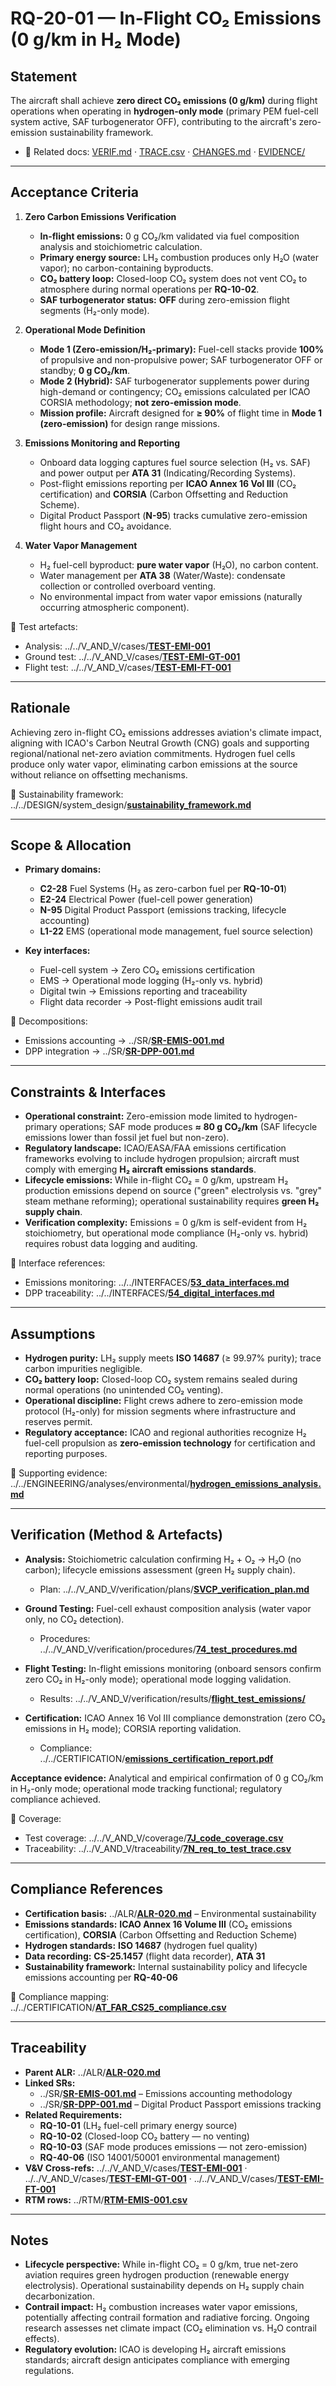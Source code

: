 # RQ-20-01 — In-Flight CO₂ Emissions (0 g/km in H₂ Mode)

## Statement
The aircraft shall achieve **zero direct CO₂ emissions (0 g/km)** during flight operations when operating in **hydrogen-only mode** (primary PEM fuel-cell system active, SAF turbogenerator OFF), contributing to the aircraft's zero-emission sustainability framework.

- 🔗 Related docs: [VERIF.md](./VERIF.md) · [TRACE.csv](./TRACE.csv) · [CHANGES.md](./CHANGES.md) · [EVIDENCE/](./EVIDENCE/)

---

## Acceptance Criteria
1. **Zero Carbon Emissions Verification**  
   - **In-flight emissions:** 0 g CO₂/km validated via fuel composition analysis and stoichiometric calculation.  
   - **Primary energy source:** LH₂ combustion produces only H₂O (water vapor); no carbon-containing byproducts.  
   - **CO₂ battery loop:** Closed-loop CO₂ system does not vent CO₂ to atmosphere during normal operations per **RQ-10-02**.  
   - **SAF turbogenerator status:** **OFF** during zero-emission flight segments (H₂-only mode).

2. **Operational Mode Definition**  
   - **Mode 1 (Zero-emission/H₂-primary):** Fuel-cell stacks provide **100%** of propulsive and non-propulsive power; SAF turbogenerator OFF or standby; **0 g CO₂/km**.  
   - **Mode 2 (Hybrid):** SAF turbogenerator supplements power during high-demand or contingency; CO₂ emissions calculated per ICAO CORSIA methodology; **not zero-emission mode**.  
   - **Mission profile:** Aircraft designed for **≥ 90%** of flight time in **Mode 1 (zero-emission)** for design range missions.

3. **Emissions Monitoring and Reporting**  
   - Onboard data logging captures fuel source selection (H₂ vs. SAF) and power output per **ATA 31** (Indicating/Recording Systems).  
   - Post-flight emissions reporting per **ICAO Annex 16 Vol III** (CO₂ certification) and **CORSIA** (Carbon Offsetting and Reduction Scheme).  
   - Digital Product Passport (**N-95**) tracks cumulative zero-emission flight hours and CO₂ avoidance.

4. **Water Vapor Management**  
   - H₂ fuel-cell byproduct: **pure water vapor** (H₂O), no carbon content.  
   - Water management per **ATA 38** (Water/Waste): condensate collection or controlled overboard venting.  
   - No environmental impact from water vapor emissions (naturally occurring atmospheric component).

🔗 Test artefacts:  
- Analysis: ../../V_AND_V/cases/[**TEST-EMI-001**](../../V_AND_V/cases/TEST-EMI-001.md)  
- Ground test: ../../V_AND_V/cases/[**TEST-EMI-GT-001**](../../V_AND_V/cases/TEST-EMI-GT-001.md)  
- Flight test: ../../V_AND_V/cases/[**TEST-EMI-FT-001**](../../V_AND_V/cases/TEST-EMI-FT-001.md)

---

## Rationale
Achieving zero in-flight CO₂ emissions addresses aviation's climate impact, aligning with ICAO's Carbon Neutral Growth (CNG) goals and supporting regional/national net-zero aviation commitments. Hydrogen fuel cells produce only water vapor, eliminating carbon emissions at the source without reliance on offsetting mechanisms.

🔗 Sustainability framework: ../../DESIGN/system_design/[**sustainability_framework.md**](../../DESIGN/system_design/sustainability_framework.md)

---

## Scope & Allocation
- **Primary domains:**  
  - **C2-28** Fuel Systems (H₂ as zero-carbon fuel per **RQ-10-01**)  
  - **E2-24** Electrical Power (fuel-cell power generation)  
  - **N-95** Digital Product Passport (emissions tracking, lifecycle accounting)  
  - **L1-22** EMS (operational mode management, fuel source selection)

- **Key interfaces:**  
  - Fuel-cell system → Zero CO₂ emissions certification  
  - EMS → Operational mode logging (H₂-only vs. hybrid)  
  - Digital twin → Emissions reporting and traceability  
  - Flight data recorder → Post-flight emissions audit trail

🔗 Decompositions:  
- Emissions accounting → ../SR/[**SR-EMIS-001.md**](../SR/SR-EMIS-001.md)  
- DPP integration → ../SR/[**SR-DPP-001.md**](../SR/SR-DPP-001.md)

---

## Constraints & Interfaces
- **Operational constraint:** Zero-emission mode limited to hydrogen-primary operations; SAF mode produces **≈ 80 g CO₂/km** (SAF lifecycle emissions lower than fossil jet fuel but non-zero).  
- **Regulatory landscape:** ICAO/EASA/FAA emissions certification frameworks evolving to include hydrogen propulsion; aircraft must comply with emerging **H₂ aircraft emissions standards**.  
- **Lifecycle emissions:** While in-flight CO₂ = 0 g/km, upstream H₂ production emissions depend on source ("green" electrolysis vs. "grey" steam methane reforming); operational sustainability requires **green H₂ supply chain**.  
- **Verification complexity:** Emissions = 0 g/km is self-evident from H₂ stoichiometry, but operational mode compliance (H₂-only vs. hybrid) requires robust data logging and auditing.

🔗 Interface references:  
- Emissions monitoring: ../../INTERFACES/[**53_data_interfaces.md**](../../INTERFACES/53_data_interfaces.md)  
- DPP traceability: ../../INTERFACES/[**54_digital_interfaces.md**](../../INTERFACES/54_digital_interfaces.md)

---

## Assumptions
- **Hydrogen purity:** LH₂ supply meets **ISO 14687** (≥ 99.97% purity); trace carbon impurities negligible.  
- **CO₂ battery loop:** Closed-loop CO₂ system remains sealed during normal operations (no unintended CO₂ venting).  
- **Operational discipline:** Flight crews adhere to zero-emission mode protocol (H₂-only) for mission segments where infrastructure and reserves permit.  
- **Regulatory acceptance:** ICAO and regional authorities recognize H₂ fuel-cell propulsion as **zero-emission technology** for certification and reporting purposes.

🔗 Supporting evidence: ../../ENGINEERING/analyses/environmental/[**hydrogen_emissions_analysis.md**](../../ENGINEERING/analyses/environmental/hydrogen_emissions_analysis.md)

---

## Verification (Method & Artefacts)
- **Analysis:** Stoichiometric calculation confirming H₂ + O₂ → H₂O (no carbon); lifecycle emissions assessment (green H₂ supply chain).  
  - Plan: ../../V_AND_V/verification/plans/[**SVCP_verification_plan.md**](../../V_AND_V/verification/plans/SVCP_verification_plan.md)

- **Ground Testing:** Fuel-cell exhaust composition analysis (water vapor only, no CO₂ detection).  
  - Procedures: ../../V_AND_V/verification/procedures/[**74_test_procedures.md**](../../V_AND_V/verification/procedures/74_test_procedures.md)

- **Flight Testing:** In-flight emissions monitoring (onboard sensors confirm zero CO₂ in H₂-only mode); operational mode logging validation.  
  - Results: ../../V_AND_V/verification/results/[**flight_test_emissions/**](../../V_AND_V/verification/results/flight_test_emissions/)

- **Certification:** ICAO Annex 16 Vol III compliance demonstration (zero CO₂ emissions in H₂ mode); CORSIA reporting validation.  
  - Compliance: ../../CERTIFICATION/[**emissions_certification_report.pdf**](../../CERTIFICATION/emissions_certification_report.pdf)

**Acceptance evidence:** Analytical and empirical confirmation of 0 g CO₂/km in H₂-only mode; operational mode tracking functional; regulatory compliance achieved.

🔗 Coverage:  
- Test coverage: ../../V_AND_V/coverage/[**7J_code_coverage.csv**](../../V_AND_V/coverage/7J_code_coverage.csv)  
- Traceability: ../../V_AND_V/traceability/[**7N_req_to_test_trace.csv**](../../V_AND_V/traceability/7N_req_to_test_trace.csv)

---

## Compliance References
- **Certification basis:** ../ALR/[**ALR-020.md**](../ALR/ALR-020.md) – Environmental sustainability  
- **Emissions standards:** **ICAO Annex 16 Volume III** (CO₂ emissions certification), **CORSIA** (Carbon Offsetting and Reduction Scheme)  
- **Hydrogen standards:** **ISO 14687** (hydrogen fuel quality)  
- **Data recording:** **CS-25.1457** (flight data recorder), **ATA 31**  
- **Sustainability framework:** Internal sustainability policy and lifecycle emissions accounting per **RQ-40-06**

🔗 Compliance mapping: ../../CERTIFICATION/[**AT_FAR_CS25_compliance.csv**](../../CERTIFICATION/AT_FAR_CS25_compliance.csv)

---

## Traceability
- **Parent ALR:** ../ALR/[**ALR-020.md**](../ALR/ALR-020.md)  
- **Linked SRs:**  
  - ../SR/[**SR-EMIS-001.md**](../SR/SR-EMIS-001.md) – Emissions accounting methodology  
  - ../SR/[**SR-DPP-001.md**](../SR/SR-DPP-001.md) – Digital Product Passport emissions tracking  
- **Related Requirements:**  
  - **RQ-10-01** (LH₂ fuel-cell primary energy source)  
  - **RQ-10-02** (Closed-loop CO₂ battery — no venting)  
  - **RQ-10-03** (SAF mode produces emissions — not zero-emission)  
  - **RQ-40-06** (ISO 14001/50001 environmental management)  
- **V&V Cross-refs:** ../../V_AND_V/cases/[**TEST-EMI-001**](../../V_AND_V/cases/TEST-EMI-001.md) · ../../V_AND_V/cases/[**TEST-EMI-GT-001**](../../V_AND_V/cases/TEST-EMI-GT-001.md) · ../../V_AND_V/cases/[**TEST-EMI-FT-001**](../../V_AND_V/cases/TEST-EMI-FT-001.md)  
- **RTM rows:** ../RTM/[**RTM-EMIS-001.csv**](../RTM/RTM-EMIS-001.csv)

---

## Notes
- **Lifecycle perspective:** While in-flight CO₂ = 0 g/km, true net-zero aviation requires green hydrogen production (renewable energy electrolysis). Operational sustainability depends on H₂ supply chain decarbonization.  
- **Contrail impact:** H₂ combustion increases water vapor emissions, potentially affecting contrail formation and radiative forcing. Ongoing research assesses net climate impact (CO₂ elimination vs. H₂O contrail effects).  
- **Regulatory evolution:** ICAO is developing H₂ aircraft emissions standards; aircraft design anticipates compliance with emerging regulations.
